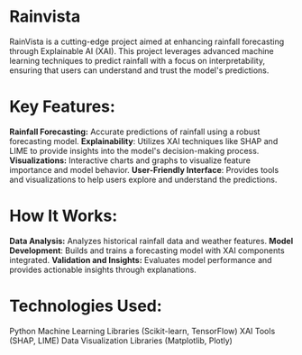 # Rainvista
RainVista is a cutting-edge project aimed at enhancing rainfall forecasting through Explainable AI (XAI). This project leverages advanced machine learning techniques to predict rainfall with a focus on interpretability, ensuring that users can understand and trust the model's predictions.

# Key Features:
**Rainfall Forecasting:** Accurate predictions of rainfall using a robust forecasting model.
**Explainability**: Utilizes XAI techniques like SHAP and LIME to provide insights into the model's decision-making process.
**Visualizations:** Interactive charts and graphs to visualize feature importance and model behavior.
**User-Friendly Interface**: Provides tools and visualizations to help users explore and understand the predictions.

# How It Works:
**Data Analysis:** Analyzes historical rainfall data and weather features.
**Model Development**: Builds and trains a forecasting model with XAI components integrated.
**Validation and Insights:** Evaluates model performance and provides actionable insights through explanations.

# Technologies Used:
Python
Machine Learning Libraries (Scikit-learn, TensorFlow)
XAI Tools (SHAP, LIME)
Data Visualization Libraries (Matplotlib, Plotly)
